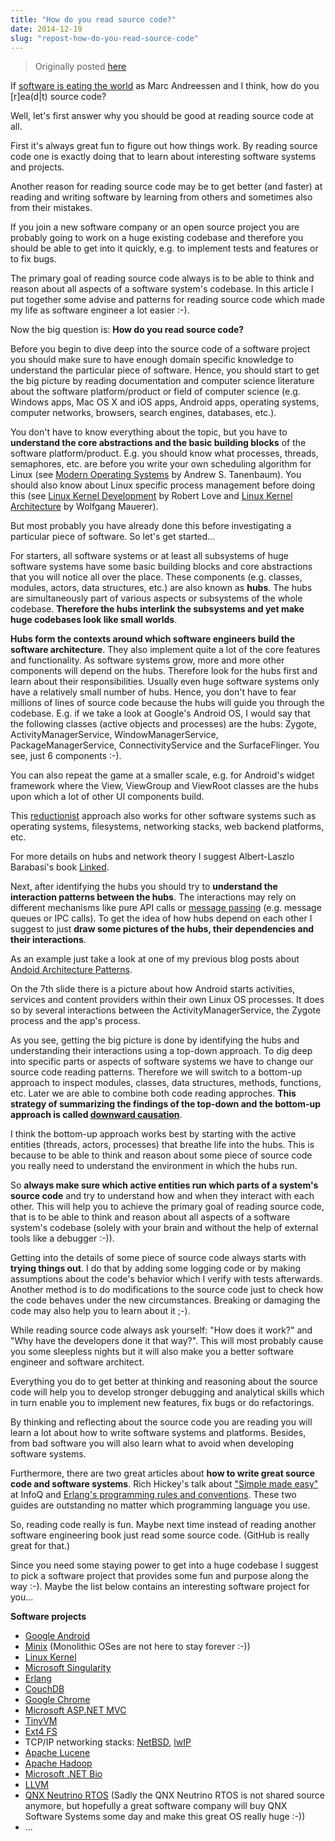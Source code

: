 ```yaml
---
title: "How do you read source code?"
date: 2014-12-19
slug: "repost-how-do-you-read-source-code"
---
```


> Originally posted [here](http://himmele.blogspot.com/2012/01/how-do-you-read-source-code.html)

If [software is eating the world](http://online.wsj.com/article/SB10001424053111903480904576512250915629460.html) as Marc Andreessen and I think, how do you [r]ea(d\|t) source code?

Well, let's first answer why you should be good at reading source code at all.

First it's always great fun to figure out how things work. By reading source code one is exactly doing that to learn about interesting software systems and projects.

Another reason for reading source code may be to get better (and faster) at reading and writing software by learning from others and sometimes also from their mistakes.

If you join a new software company or an open source project you are probably going to work on a huge existing codebase and therefore you should be able to get into it quickly, e.g. to implement tests and features or to fix bugs.

The primary goal of reading source code always is to be able to think and reason about all aspects of a software system's codebase. In this article I put together some advise and patterns for reading source code which made my life as software engineer a lot easier :-).

Now the big question is: **How do you read source code?**

Before you begin to dive deep into the source code of a software project you should make sure to have enough domain specific knowledge to understand the particular piece of software. Hence, you should start to get the big picture by reading documentation and computer science literature about the software platform/product or field of computer science (e.g. Windows apps, Mac OS X and iOS apps, Android apps, operating systems, computer networks, browsers, search engines, databases, etc.).

You don't have to know everything about the topic, but you have to **understand the core abstractions and the basic building blocks** of the software platform/product. E.g. you should know what processes, threads, semaphores, etc. are before you write your own scheduling algorithm for Linux (see [Modern Operating Systems](http://www.amazon.com/Modern-Operating-Systems-Andrew-Tanenbaum/dp/0136006639/ref=sr_1_1?ie=UTF8&amp;qid=1323008055&amp;sr=8-1) by Andrew S. Tanenbaum). You should also know about Linux specific process management before doing this (see [Linux Kernel Development](http://www.amazon.com/Linux-Kernel-Development-Robert-Love/dp/0672329468/ref=sr_1_1?s=books&amp;ie=UTF8&amp;qid=1323008100&amp;sr=1-1) by Robert Love and [Linux Kernel Architecture](http://www.amazon.com/Professional-Linux-Kernel-Architecture-Programmer/dp/0470343435/ref=sr_1_1?s=books&amp;ie=UTF8&amp;qid=1323008158&amp;sr=1-1) by Wolfgang Mauerer).

But most probably you have already done this before investigating a particular piece of software. So let's get started...

For starters, all software systems or at least all subsystems of huge software systems have some basic building blocks and core abstractions that you will notice all over the place. These components (e.g. classes, modules, actors, data structures, etc.) are also known as **hubs**. The hubs are simultaneously part of various aspects or subsystems of the whole codebase. **Therefore the hubs interlink the subsystems and yet make huge codebases look like small worlds**.

**Hubs form the contexts around which software engineers build the software architecture**. They also implement quite a lot of the core features and functionality. As software systems grow, more and more other components will depend on the hubs. Therefore look for the hubs first and learn about their responsibilities. Usually even huge software systems only have a relatively small number of hubs. Hence, you don't have to fear millions of lines of source code because the hubs will guide you through the codebase. E.g. if we take a look at Google's Android OS, I would say that the following classes (active objects and processes) are the hubs: Zygote, ActivityManagerService, WindowManagerService, PackageManagerService, ConnectivityService and the SurfaceFlinger. You see, just 6 components :-).

You can also repeat the game at a smaller scale, e.g. for Android's widget framework where the View, ViewGroup and ViewRoot classes are the hubs upon which a lot of other UI components build.

This [reductionist](http://en.wikipedia.org/wiki/Reductionism) approach also works for other software systems such as operating systems, filesystems, networking stacks, web backend platforms, etc.

For more details on hubs and network theory I suggest Albert-Laszlo Barabasi's book [Linked](http://www.amazon.com/Linked-Everything-Connected-Else-Means/dp/0452284392).

Next, after identifying the hubs you should try to **understand the interaction patterns between the hubs**. The interactions may rely on different mechanisms like pure API calls or [message passing](http://en.wikipedia.org/wiki/Message_passing) (e.g. message queues or IPC calls). To get the idea of how hubs depend on each other I suggest to just **draw some pictures of the hubs, their dependencies and their interactions**.

As an example just take a look at one of my previous blog posts about [Andoid Architecture Patterns](http://himmele.blogspot.com/2010/02/android-architecture-patterns.html).

On the 7th slide there is a picture about how Android starts activities, services and content providers within their own Linux OS processes. It does so by several interactions between the ActivityManagerService, the Zygote process and the app's process.

As you see, getting the big picture is done by identifying the hubs and understanding their interactions using a top-down approach. To dig deep into specific parts or aspects of software systems we have to change our source code reading patterns. Therefore we will switch to a bottom-up approach to inspect modules, classes, data structures, methods, functions, etc. Later we are able to combine both code reading approches. **This strategy of summarizing the findings of the top-down and the bottom-up approach is called [downward causation](http://pespmc1.vub.ac.be/DOWNCAUS.html)**.

<div>

</div>
I think the bottom-up approach works best by starting with the active entities (threads, actors, processes) that breathe life into the hubs. This is because to be able to think and reason about some piece of source code you really need to understand the environment in which the hubs run.

So **always make sure which active entities run which parts of a system's source code** and try to understand how and when they interact with each other. This will help you to achieve the primary goal of reading source code, that is to be able to think and reason about all aspects of a software system's codebase (solely with your brain and without the help of external tools like a debugger :-)).

Getting into the details of some piece of source code always starts with **trying things out**. I do that by adding some logging code or by making assumptions about the code's behavior which I verify with tests afterwards. Another method is to do modifications to the source code just to check how the code behaves under the new circumstances. Breaking or damaging the code may also help you to learn about it ;-).

While reading source code always ask yourself: "How does it work?" and "Why have the developers done it that way?". This will most probably cause you some sleepless nights but it will also make you a better software engineer and software architect.

Everything you do to get better at thinking and reasoning about the source code will help you to develop stronger debugging and analytical skills which in turn enable you to implement new features, fix bugs or do refactorings.

By thinking and reflecting about the source code you are reading you will learn a lot about how to write software systems and platforms. Besides, from bad software you will also learn what to avoid when developing software systems.

Furthermore, there are two great articles about **how to write great source code and software systems**. Rich Hickey's talk about ["Simple made easy"](http://www.infoq.com/presentations/Simple-Made-Easy) at InfoQ and [Erlang's programming rules and conventions](http://www.erlang.se/doc/programming_rules.shtml). These two guides are outstanding no matter which programming language you use.

So, reading code really is fun. Maybe next time instead of reading another software engineering book just read some source code. (GitHub is really great for that.)

Since you need some staying power to get into a huge codebase I suggest to pick a software project that provides some fun and purpose along the way :-). Maybe the list below contains an interesting software project for you...

**Software projects**

*   [Google Android](http://source.android.com/source/downloading.html)
*   [Minix](http://git.minix3.org/?p=minix.git;a=tree) (Monolithic OSes are not here to stay forever :-))
*   [Linux Kernel](http://www.kernel.org/)
*   [Microsoft Singularity](http://singularity.codeplex.com/releases/view/19428)
*   [Erlang](https://github.com/erlang/otp)
*   [CouchDB](https://github.com/apache/couchdb)
*   [Google Chrome](http://src.chromium.org/viewvc/chrome/)
*   [Microsoft ASP.NET MVC](http://aspnet.codeplex.com/SourceControl/changeset/view/72551)
*   [TinyVM](https://github.com/GenTiradentes/tinyvm)
*   [Ext4 FS](http://git.kernel.org/?p=linux/kernel/git/torvalds/linux.git;a=tree;f=fs/ext4;h=10fc5796018ce1f8611a94eb3801c33119b185f1;hb=HEAD)
*   TCP/IP networking stacks: [NetBSD](http://www.netbsd.org/), [lwIP](http://git.savannah.gnu.org/cgit/lwip.git/tree/)
*   [Apache Lucene](http://lucene.apache.org/java/docs/developer-resources.html#source)
*   [Apache Hadoop](http://hadoop.apache.org/mapreduce/version_control.html#Anonymous+Access+%28read-only%29)
*   [Microsoft .NET Bio](http://bio.codeplex.com/documentation)
*   [LLVM](http://llvm.org/)
*   [QNX Neutrino RTOS](http://www.qnx.com/developers/docs/6.4.1/neutrino/sys_arch/about.html) (Sadly the QNX Neutrino RTOS is not shared source anymore, but hopefully a great software company will buy QNX Software Systems some day and make this great OS really huge :-))
*   ...
